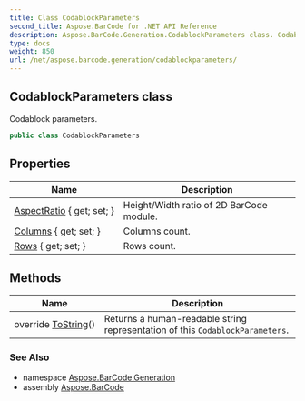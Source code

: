 ```yaml
---
title: Class CodablockParameters
second_title: Aspose.BarCode for .NET API Reference
description: Aspose.BarCode.Generation.CodablockParameters class. Codablock parameters
type: docs
weight: 850
url: /net/aspose.barcode.generation/codablockparameters/
---
```

## CodablockParameters class

Codablock parameters.

```csharp
public class CodablockParameters
```

## Properties

| Name | Description |
| --- | --- |
| [AspectRatio](../../aspose.barcode.generation/codablockparameters/aspectratio/) { get; set; } | Height/Width ratio of 2D BarCode module. |
| [Columns](../../aspose.barcode.generation/codablockparameters/columns/) { get; set; } | Columns count. |
| [Rows](../../aspose.barcode.generation/codablockparameters/rows/) { get; set; } | Rows count. |

## Methods

| Name | Description |
| --- | --- |
| override [ToString](../../aspose.barcode.generation/codablockparameters/tostring/)() | Returns a human-readable string representation of this `CodablockParameters`. |

### See Also

* namespace [Aspose.BarCode.Generation](../../aspose.barcode.generation/)
* assembly [Aspose.BarCode](../../)


